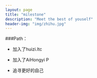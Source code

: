 ```yaml
---
layout: page
title: "milestone"
description: "Meet the best of youself"
header-img: "img/zhihu.jpg"
---
```



###Path：


- 加入了huizi.ltc

- 加入了AiHongyi 
  P

- 追寻更好的自己






